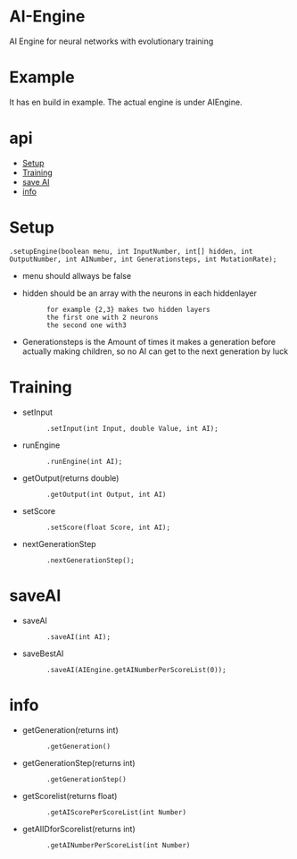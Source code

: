 # AI-Engine
AI Engine for neural networks with evolutionary training

# Example
It has en build in example.
The actual engine is under AIEngine.

# api
* [Setup](#Setup)
* [Training](#Training)
* [save AI](#saveAI)
* [info](#info)

# Setup

	.setupEngine(boolean menu, int InputNumber, int[] hidden, int OutputNumber, int AINumber, int Generationsteps, int MutationRate);

* menu should allways be false
* hidden should be an array with the neurons in each hiddenlayer

			for example {2,3} makes two hidden layers
			the first one with 2 neurons
			the second one with3
			
* Generationsteps is the Amount of times it makes a generation before actually making children, so no AI can get to the next generation by luck

# Training
* setInput

			.setInput(int Input, double Value, int AI);
* runEngine

			.runEngine(int AI);
* getOutput(returns double)

			.getOutput(int Output, int AI)
* setScore

			.setScore(float Score, int AI);
* nextGenerationStep
			
			.nextGenerationStep();
			
# saveAI

* saveAI

			.saveAI(int AI);
			
* saveBestAI

			.saveAI(AIEngine.getAINumberPerScoreList(0));
			
# info

* getGeneration(returns int)

			.getGeneration()
* getGenerationStep(returns int)

			.getGenerationStep()
* getScorelist(returns float)

			.getAIScorePerScoreList(int Number)
* getAIIDforScorelist(returns int)

			.getAINumberPerScoreList(int Number)
